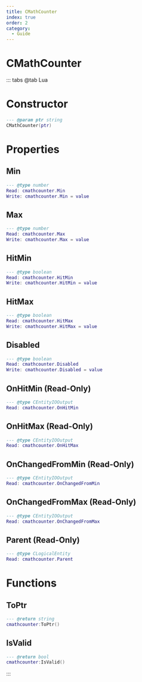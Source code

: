 ```yaml
---
title: CMathCounter
index: true
order: 2
category:
  - Guide
---
```


# CMathCounter

::: tabs
@tab Lua
# Constructor
```lua
--- @param ptr string
CMathCounter(ptr)
```
# Properties
## Min 
```lua
--- @type number
Read: cmathcounter.Min
Write: cmathcounter.Min = value
```
## Max 
```lua
--- @type number
Read: cmathcounter.Max
Write: cmathcounter.Max = value
```
## HitMin 
```lua
--- @type boolean
Read: cmathcounter.HitMin
Write: cmathcounter.HitMin = value
```
## HitMax 
```lua
--- @type boolean
Read: cmathcounter.HitMax
Write: cmathcounter.HitMax = value
```
## Disabled 
```lua
--- @type boolean
Read: cmathcounter.Disabled
Write: cmathcounter.Disabled = value
```
## OnHitMin (Read-Only)
```lua
--- @type CEntityIOOutput
Read: cmathcounter.OnHitMin
```
## OnHitMax (Read-Only)
```lua
--- @type CEntityIOOutput
Read: cmathcounter.OnHitMax
```
## OnChangedFromMin (Read-Only)
```lua
--- @type CEntityIOOutput
Read: cmathcounter.OnChangedFromMin
```
## OnChangedFromMax (Read-Only)
```lua
--- @type CEntityIOOutput
Read: cmathcounter.OnChangedFromMax
```
## Parent (Read-Only)
```lua
--- @type CLogicalEntity
Read: cmathcounter.Parent
```
# Functions
## ToPtr
```lua
--- @return string
cmathcounter:ToPtr()
```
## IsValid
```lua
--- @return bool
cmathcounter:IsValid()
```

:::
